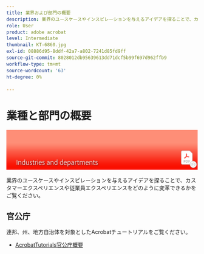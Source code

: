 ```yaml
---
title: 業界および部門の概要
description: 業界のユースケースやインスピレーションを与えるアイデアを探ることで、カスタマーエクスペリエンスや従業員エクスペリエンスをどのように変革できるかをご覧ください
role: User
product: adobe acrobat
level: Intermediate
thumbnail: KT-6860.jpg
exl-id: 08886d95-8ddf-42a7-a802-7241d85fd9ff
source-git-commit: 8028012db95639613dd71dcf5b99f697d962ffb9
workflow-type: tm+mt
source-wordcount: '63'
ht-degree: 0%

---
```


# 業種と部門の概要

![Acrobat Industry Image](../assets/Hero-Industry.png)

業界のユースケースやインスピレーションを与えるアイデアを探ることで、カスタマーエクスペリエンスや従業員エクスペリエンスをどのように変革できるかをご覧ください。

## 官公庁

連邦、州、地方自治体を対象としたAcrobatチュートリアルをご覧ください。

* [AcrobatTutorials官公庁概要](gov/gov-overview.md)
